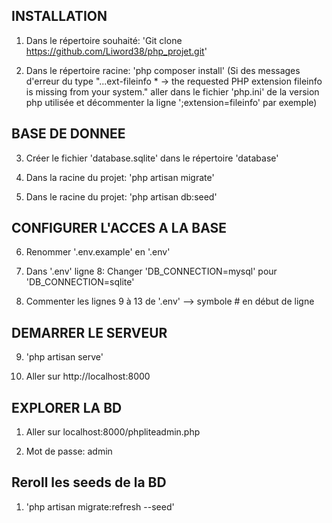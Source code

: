 ## INSTALLATION

1) Dans le répertoire souhaité: 'Git clone https://github.com/Liword38/php_projet.git'

2) Dans le répertoire racine: 'php composer install'  (Si des messages d'erreur du type "...ext-fileinfo * -> the requested PHP extension fileinfo is missing from your system." aller dans le fichier 'php.ini' de la version php utilisée et décommenter la ligne ';extension=fileinfo' par exemple)

## BASE DE DONNEE

3) Créer le fichier 'database.sqlite' dans le répertoire 'database'

4) Dans la racine du projet: 'php artisan migrate'

5) Dans le racine du projet: 'php artisan db:seed'

## CONFIGURER L'ACCES A LA BASE

6) Renommer '.env.example' en '.env'

7) Dans '.env' ligne 8: Changer 'DB_CONNECTION=mysql' pour 'DB_CONNECTION=sqlite'

8) Commenter les lignes 9 à 13 de '.env' --> symbole # en début de ligne

## DEMARRER LE SERVEUR

9) 'php artisan serve'

10) Aller sur http://localhost:8000

## EXPLORER LA BD

1) Aller sur localhost:8000/phpliteadmin.php

2) Mot de passe: admin

## Reroll les seeds de la BD

1) 'php artisan migrate:refresh --seed'
